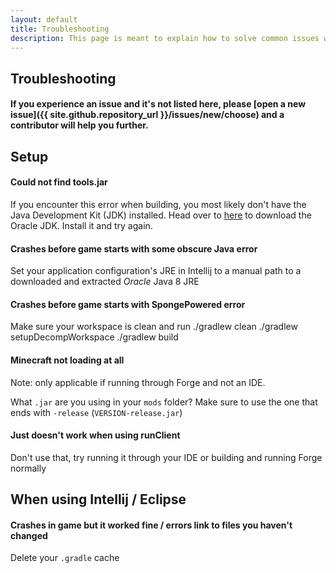 ```yaml
---
layout: default
title: Troubleshooting
description: This page is meant to explain how to solve common issues when installing or using KAMI Blue. 
---
```


## Troubleshooting

#### If you experience an issue and it's not listed here, please [open a new issue]({{ site.github.repository_url }}/issues/new/choose) and a contributor will help you further.

## Setup
#### Could not find tools.jar
If you encounter this error when building, you most likely don't have the Java Development Kit (JDK) installed.
Head over to [here](https://www.oracle.com/ca-en/java/technologies/javase/javase-jdk8-downloads.html) to download the Oracle JDK. Install it and try again.

#### Crashes before game starts with some obscure Java error
Set your application configuration's JRE in Intellij to a manual path to a downloaded and extracted *Oracle* Java 8 JRE

#### Crashes before game starts with SpongePowered error
Make sure your workspace is clean and run
./gradlew clean
./gradlew setupDecompWorkspace
./gradlew build

#### Minecraft not loading at all

Note: only applicable if running through Forge and not an IDE. 

What `.jar` are you using in your `mods` folder? Make sure to use the one that ends with `-release` (`VERSION-release.jar`)

#### Just doesn't work when using runClient
Don't use that, try running it through your IDE or building and running Forge normally

## When using Intellij / Eclipse

#### Crashes in game but it worked fine / errors link to files you haven't changed

Delete your `.gradle` cache
